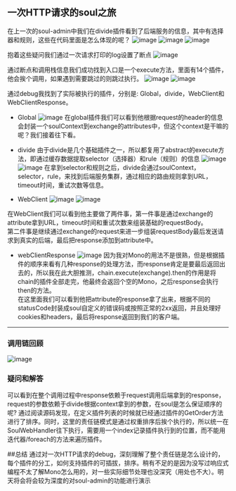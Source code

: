 ## 一次HTTP请求的soul之旅

在上一次的soul-admin中我们在divide插件看到了后端服务的信息，其中有选择器和规则，这些在代码里面是怎么体现的呢？
![image](pic/14Jan/admin界面.png)
![image](pic/15Jan/选择器.jpg)
![image](pic/15Jan/规则.jpg)

抱着这些疑问我们通过一次请求打印的log设置了断点
![image](pic/15Jan/断点.png)

通过断点和调用栈信息我们成功找到入口是一个execute方法，里面有14个插件，他会挨个调用，如果遇到需要跳过的则跳过执行。
![image](pic/15Jan/execute.jpg)
![image](pic/15Jan/入口调用栈.jpg)

通过debug我找到了实际被执行的插件，分别是: Global，divide，WebClient和WebClientResponse。

* Global
![image](pic/15Jan/globalPlugin.jpg)
在global插件我们可以看到他根据request的header的信息会封装一个soulContext到exchange的attributes中，但这个context是干嘛的呢？我们接着往下看。

* divide
由于divide是几个基础插件之一，所以都复用了abstract的execute方法，即通过缓存数据提取selector（选择器）和rule（规则）的信息
![image](pic/15Jan/提取数据%20AbstractSoulPlugin.jpg)
![image](pic/15Jan/进行路由%20DividePlugin.jpg)
在拿到selector和规则之后，divide会通过soulContext，selector，rule，来找到后端服务集群，通过相应的路由规则拿到URL，timeout时间，重试次数等信息。

* WebClient
![image](pic/15Jan/组装request%20webClient.jpg)
![image](pic/15Jan/处理并发送request,%20enrich%20response%20webClient.jpg)

在WebClient我们可以看到他主要做了两件事，第一件事是通过exchange的attribute拿到URL，timeout时间和重试次数来组装基础的requestBody。  
第二件事是继续通过exchange的request来进一步组装requestBody最后发送请求到真实的后端，最后把response添加到attribute中。

* webClientResponse
![image](pic/15Jan/对response进行进一步处理并返回%20webClientResponse.jpg)
因为我对Mono的用法不是很熟，但是根据插件的顺序来看有几种response的处理方法，而response肯定是要最后返回出去的，所以我在此大胆推测，chain.execute(exchange).then的作用是将chain的插件全部走完，他最终会返回个空的Mono，之后response会执行then的方法。  
在这里面我们可以看到他把attribute的response拿了出来，根据不同的statusCode封装成soul自定义的错误码或按照正常的2xx返回，并且处理好cookies和headers，最后将response返回到我们的客户端。
---
### 调用链回顾
![image](pic/15Jan/soul调用链.png)

### 疑问和解答
可以看到在整个调用过程中response依赖于request调用后端拿到的response，request的参数依赖于divide根据context拿到的参数，在soul是怎么保证顺序的呢? 通过阅读源码发现，在定义插件列表的时候就已经通过插件的GetOrder方法进行了排序。同时，这里的责任链模式是通过权重排序后挨个执行的，所以统一在SoulWebHandler往下执行，需要用一个index记录插件执行到的位置，而不能用迭代器/foreach的方法来遍历插件。

##总结
通过对一次HTTP请求的debug，深刻理解了整个责任链是怎么设计的，每个插件的分工，如何支持插件的可插拔，排序。稍有不足的是因为没写过响应式编程不太了解Mono怎么用的，对一些实际细节处理也没深究（用处也不大）。明天将会将会较为深度的对soul-admin的功能进行演示